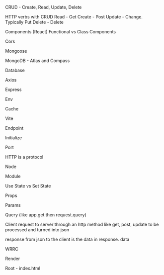 
CRUD - Create, Read, Update, Delete

HTTP verbs with CRUD
Read - Get
Create - Post
Update - Change. Typically Put
Delete - Delete

Components (React)
Functional vs Class Components

Cors

Mongoose

MongoDB - Atlas and Compass

Database

Axios

Express 

Env

Cache

Vite

Endpoint

Initialize

Port

HTTP is a protocol

Node

Module

Use State vs Set State

Props

Params

Query (like app.get then request.query)

Client request to server through an http method like get, post, update to be processed and turned into json

response from json to the client is the data in response. data

WRRC

Render

Root - index.html

